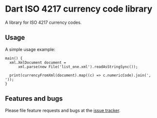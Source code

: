# Dart ISO 4217 currency code library

A library for ISO 4217 currency codes.

## Usage

A simple usage example:

    main() {
      xml.XmlDocument document =
          xml.parse(new File('list_one.xml').readAsStringSync());

      print(currencyFromXml(document).map((c) => c.numericCode).join(', '));
    }

## Features and bugs

Please file feature requests and bugs at the [issue tracker][tracker].

[tracker]: https://github.com/rostgaard/dart-iso-4217/issues
